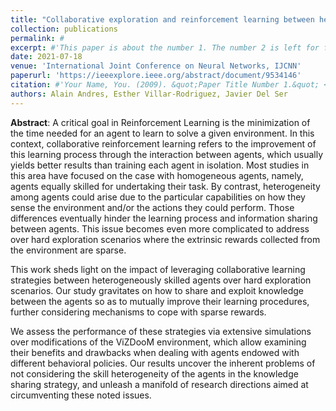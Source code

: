 ```yaml
---
title: "Collaborative exploration and reinforcement learning between heterogeneously skilled agents in environments with sparse rewards"
collection: publications
permalink: #
excerpt: #'This paper is about the number 1. The number 2 is left for future work.'
date: 2021-07-18
venue: 'International Joint Conference on Neural Networks, IJCNN'
paperurl: 'https://ieeexplore.ieee.org/abstract/document/9534146'
citation: #'Your Name, You. (2009). &quot;Paper Title Number 1.&quot; <i>Journal 1</i>. 1(1).'
authors: Alain Andres, Esther Villar-Rodriguez, Javier Del Ser
---
```

**Abstract**: A critical goal in Reinforcement Learning is the minimization of the time needed for an agent to learn to solve a given environment. In this context, collaborative reinforcement learning refers to the improvement of this learning process through the interaction between agents, which usually yields better results than training each agent in isolation. Most studies in this area have focused on the case with homogeneous agents, namely, agents equally skilled for undertaking their task. By contrast, heterogeneity among agents could arise due to the particular capabilities on how they sense the environment and/or the actions they could perform. Those differences eventually hinder the learning process and information sharing between agents. This issue becomes even more complicated to address over hard exploration scenarios where the extrinsic rewards collected from the environment are sparse. 

This work sheds light on the impact of leveraging collaborative learning strategies between heterogeneously skilled agents over hard exploration scenarios. Our study gravitates on how to share and exploit knowledge between the agents so as to mutually improve their learning procedures, further considering mechanisms to cope with sparse rewards. 

We assess the performance of these strategies via extensive simulations over modifications of the ViZDooM environment, which allow examining their benefits and drawbacks when dealing with agents endowed with different behavioral policies. Our results uncover the inherent problems of not considering the skill heterogeneity of the agents in the knowledge sharing strategy, and unleash a manifold of research directions aimed at circumventing these noted issues.